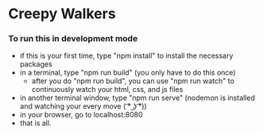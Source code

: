# Creepy Walkers

### To run this in development mode
* if this is your first time, type "npm install" to install the necessary packages
* in a terminal, type "npm run build" (you only have to do this once)
	* after you do "npm run build", you can use "npm run watch" to continuously watch your html, css, and js files
* in another terminal window, type "npm run serve" (nodemon is installed and watching your every move ( ͡° ͜ʖ ͡°))
* in your browser, go to localhost:8080
* that is all.
